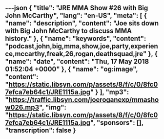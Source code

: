 ---json
{
  "title": "JRE MMA Show #26 with Big John McCarthy",
  "lang": "en-US",
  "meta": [
    {
      "name": "description",
      "content": "Joe sits down with Big John McCarthy to discuss MMA history."
    },
    {
      "name": "keywords",
      "content": "podcast,john,big,mma,show,joe,party,experience,mccarthy,freak,26,rogan,deathsquad,jre"
    },
    {
      "name": "date",
      "content": "Thu, 17 May 2018 01:52:04 +0000"
    },
    {
      "name": "og:image",
      "content": "https://static.libsyn.com/p/assets/8/f/c/0/8fc07efca7eb64c1/JRE1115a.jpg"
    }
  ],
  "mp3": "https://traffic.libsyn.com/joeroganexp/mmashow026.mp3",
  "img": "https://static.libsyn.com/p/assets/8/f/c/0/8fc07efca7eb64c1/JRE1115a.jpg",
  "sponsors": [],
  "transcription": false
}
---
<episode-header />

<timemark seconds="0" />

<transcribe-call-to-action />

<episode-footer />